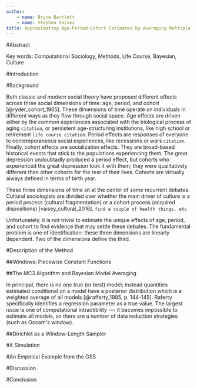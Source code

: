 ```yaml
---
author:
	- name: Bryce Bartlett
	- name: Stephen Vaisey
title: Approximating Age-Period-Cohort Estimates by Averaging Multiple Models with Varying Window Restrictions 
---
```


#Abstract



Key words: Computational Sociology, Methods, Life Course, Bayesian, Culture

#Introduction


#Background

Both classic and modern social theory have proposed different effects across three social dimensions of time: age, period, and cohort [@ryder_cohort_1965]. These dimensions of time operate on individuals in different ways as they flow through social space. Age effects are driven either by the common experiences associated with the biological process of aging ```citation```, or persistent age-structuring institutions, like high school or retirement ```life course citation```.  Period effects are responses of everyone to contemporaneous social experiences, like recessions or wars ```citation```. Finally, cohort effects are socialization effects. They are broad-based historical events that stick to the populations experiencing them. The great depression undoubtadly produced a period effect, but cohorts who experienced the great depression took it with them; they were qualitatively different than other cohorts for the rest of their lives. Cohorts are virtually always defined in terms of birth year.

These three dimensions of time sit at the center of some recurrent debates. Cultural sociologists are divided over whether the main driver of culture is a period process (cultural fragmentation) or a cohort process (acquired dispositions) [vaisey_cultural_2016]. ```find a couple of health things, etc```

Unfortunately, it is not trivial to estimate the unique effects of age, period, and cohort to find evidence that may settle these debates. The fundamental problem is one of identification: these three dimensions are linearly dependent. Two of the dimensions define the third. 

#Description of the Method



##Windows: Piecewise Constant Functions



##The MC3 Algorithm and Bayesian Model Averaging

In principal, there is no one true (or best) model; instead quantities estimated conditional on a model have a posterior distribution which is a weighted average of all models [@rafferty_1995, p. 144-145]. Raferty specifically identifies a regression parameter as a true value. The largest issue is one of computational intractibility --- it becomes impossible to estimate all models, so there are a number of data reduction strategies (such as Occam's window).

##Dirichlet as a Window-Length Sampler


#A Simulation


#An Empirical Example from the GSS


#Discussion


#Conclusion


